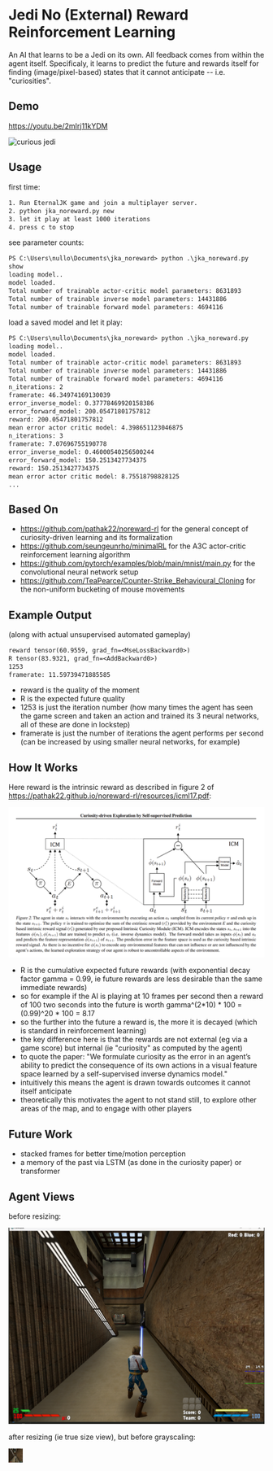 # Jedi No (External) Reward Reinforcement Learning

An AI that learns to be a Jedi on its own. All feedback comes from within the agent itself. Specificaly, it learns to predict the future and rewards itself for finding (image/pixel-based) states that it cannot anticipate -- i.e. "curiosities". 

## Demo

https://youtu.be/2mIrj11kYDM

![curious jedi](https://github.com/nullonesix/jedi_noreward_rl/blob/main/noreward_demo_thumbnail.png?raw=true)

## Usage

first time:
```
1. Run EternalJK game and join a multiplayer server.
2. python jka_noreward.py new
3. let it play at least 1000 iterations
4. press c to stop
```
see parameter counts:
```
PS C:\Users\nullo\Documents\jka_noreward> python .\jka_noreward.py show
loading model..
model loaded.
Total number of trainable actor-critic model parameters: 8631893
Total number of trainable inverse model parameters: 14431886
Total number of trainable forward model parameters: 4694116
```
load a saved model and let it play:
```
PS C:\Users\nullo\Documents\jka_noreward> python .\jka_noreward.py
loading model..
model loaded.
Total number of trainable actor-critic model parameters: 8631893
Total number of trainable inverse model parameters: 14431886
Total number of trainable forward model parameters: 4694116
n_iterations: 2
framerate: 46.34974169130039
error_inverse_model: 0.37778469920158386
error_forward_model: 200.05471801757812
reward: 200.05471801757812
mean error actor critic model: 4.398651123046875
n_iterations: 3
framerate: 7.07696755190778
error_inverse_model: 0.46000540256500244
error_forward_model: 150.2513427734375
reward: 150.2513427734375
mean error actor critic model: 8.75518798828125
...
```

## Based On

- https://github.com/pathak22/noreward-rl for the general concept of curiosity-driven learning and its formalization
- https://github.com/seungeunrho/minimalRL for the A3C actor-critic reinforcement learning algorithm
- https://github.com/pytorch/examples/blob/main/mnist/main.py for the convolutional neural network setup
- https://github.com/TeaPearce/Counter-Strike_Behavioural_Cloning for the non-uniform bucketing of mouse movements

## Example Output

(along with actual unsupervised automated gameplay)
```
reward tensor(60.9559, grad_fn=<MseLossBackward0>)
R tensor(83.9321, grad_fn=<AddBackward0>)
1253
framerate: 11.59739471885585
```

- reward is the quality of the moment
- R is the expected future quality
- 1253 is just the iteration number (how many times the agent has seen the game screen and taken an action and trained its 3 neural networks, all of these are done in lockstep)
- framerate is just the number of iterations the agent performs per second (can be increased by using smaller neural networks, for example)

## How It Works

Here reward is the intrinsic reward as described in figure 2 of https://pathak22.github.io/noreward-rl/resources/icml17.pdf:

![intrinsic agency](https://raw.githubusercontent.com/nullonesix/jedi_noreward_rl/main/noreward.png)

- R is the cumulative expected future rewards (with exponential decay factor gamma = 0.99, ie future rewards are less desirable than the same immediate rewards)
- so for example if the AI is playing at 10 frames per second then a reward of 100 two seconds into the future is worth gamma^(2*10) * 100 = (0.99)^20 * 100 = 8.17
- so the further into the future a reward is, the more it is decayed (which is standard in reinforcement learning)
- the key difference here is that the rewards are not external (eg via a game score) but internal (ie "curiosity" as computed by the agent)
- to quote the paper: "We formulate curiosity as the error in an agent’s ability to predict the consequence of its own actions in a visual feature space learned by a self-supervised inverse dynamics model."
- intuitively this means the agent is drawn towards outcomes it cannot itself anticipate
- theoretically this motivates the agent to not stand still, to explore other areas of the map, and to engage with other players 

## Future Work

- stacked frames for better time/motion perception
- a memory of the past via LSTM (as done in the curiosity paper) or transformer

## Agent Views

before resizing:

![full view](https://raw.githubusercontent.com/nullonesix/jedi_noreward_rl/main/full_res_view.png)

after resizing (ie true size view), but before grayscaling:

![true size view](https://raw.githubusercontent.com/nullonesix/jedi_noreward_rl/main/agent_view.png)


